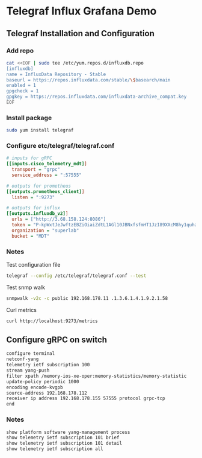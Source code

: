 # Telegraf Influx Grafana Demo
## Telegraf Installation and Configuration
### Add repo
```bash
cat <<EOF | sudo tee /etc/yum.repos.d/influxdb.repo
[influxdb]
name = InfluxData Repository - Stable
baseurl = https://repos.influxdata.com/stable/\$basearch/main
enabled = 1
gpgcheck = 1
gpgkey = https://repos.influxdata.com/influxdata-archive_compat.key
EOF
```
### Install package
```bash
sudo yum install telegraf
```
### Configure etc/telegraf/telegraf.conf
```ini
# inputs for gRPC
[[inputs.cisco_telemetry_mdt]]
  transport = "grpc"
  service_address = ":57555"

# outputs for prometheus
[[outputs.prometheus_client]]
  listen = ":9273"

# outputs for influx
[[outputs.influxdb_v2]]
  urls = ["http://3.68.158.124:8086"]
  token = "P-kpWxtJeJwftzEBZiOiaiZdtL1AGl10JBNxfsfmHT1JzI89XXcM8hy1quhzilIQcs4TuceBigqiXhleJ3GULw=="
  organization = "superlab"
  bucket = "MDT"
```
### Notes
Test configuration file
```bash
telegraf --config /etc/telegraf/telegraf.conf --test
```
Test snmp walk
```bash
snmpwalk -v2c -c public 192.168.178.11 .1.3.6.1.4.1.9.2.1.58
```
Curl metrics
```bash
curl http://localhost:9273/metrics
```
## Configure gRPC on switch
```bash
configure terminal
netconf-yang
telemetry ietf subscription 100
stream yang-push
filter xpath /memory-ios-xe-oper:memory-statistics/memory-statistic
update-policy periodic 1000
encoding encode-kvgpb
source-address 192.168.178.112
receiver ip address 192.168.178.155 57555 protocol grpc-tcp
end
```
### Notes
```bash
show platform software yang-management process
show telemetry ietf subscription 101 brief
show telemetry ietf subscription 101 detail
show telemetry ietf subscription all
```



